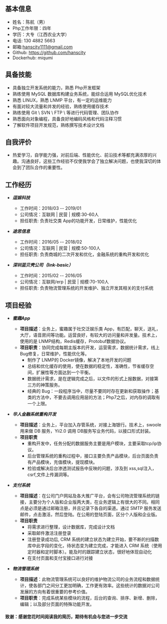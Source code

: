 ## 基本信息
* 姓名：陈航（男）
* Php工作年限：四年
* 学历：大专（江西农业大学）
* 电话: 130 4882 5663
* 邮箱:hanscity1111@gmail.com
* Github: https://github.com/hanscity
* Dockerhub: miqumi

## 具备技能
* 具备独立开发系统的能力，熟悉 Php开发框架
* 熟练使用 MySQL 数据库构建业务系统，能综合运用 MySQL优化技术
* 熟悉 LINUX，熟悉 LNMP 平台，有一定的运维能力
* 有面对较大流量和并发的经验，熟练使用缓存技术
* 熟练使用 Git \ SVN \ FTP \ 等进行代码管理、团队协作
* 熟悉面向对象编程，具备良好地编码风格和代码注释习惯
* 了解软件项目开发规范，熟练撰写技术设计文档

## 自我评价
* 热爱学习，自学能力强，对前后端、性能优化、前沿技术等都充满浓厚的兴趣。沟通良好，这些工作经验不仅使我学会了独立解决问题，也使我深切的体会到了团队合作的重要性。

## 工作经历

* ***逗娱科技***
   * 工作时间：2018/03 -- 2019/01
   * 公司情况：互联网 | 民营 | 规模:30-60人
   * 担任职责: 负责社交类 App的功能开发，日常维护，性能优化
   
* ***途思信息***
   * 工作时间：2016/05 -- 2018/02
   * 公司情况：互联网 | 民营 | 规模:50-100人
   * 担任职责: 负责商城的二次开发和优化，金融系统的重构开发和优化
   
* ***深圳蓝贝壳公司（link-basic）***
   * 工作时间：2015/02 -- 2016/05
   * 公司情况：互联网/erp | 民营 | 规模:70-100人
   * 担任职责: 负责物流管理系统的开发维护、独立开发其相关的支付系统
   
   
## 项目经验
* ***蜜趣App***
   * **项目描述**：业务上，蜜趣属于社交泛娱乐类 App，有匹配，聊天，送礼，大厅，语音房间等功能。运营良好，有较大的访问量和并发量。技术上，使用的是 LNMP结构，Redis缓存，Protobuf数据协议。
   * **项目职责**：协同完成每期主版本的开发，运营需求，数据统计需求，线上 Bug修复，日常维护，性能优化等。
      * 制作了 LNMP的 Docker镜像，解决了本地开发的问题
      * 总结和优化缓存的使用，使在数据的稳定性，准确性，节省缓存空间，扩展性等方面达到一个平衡。
      * 数据统计需求，是在逻辑完成之后，以文件的形式上报数据，对接第三方的神策服务。
      * 经典的 Bug：一段程序当中，尽量不要同时存在更新和获取操作；基类的方法中，不要去调用应用层的方法；Php7之后，对内存的调取有一个上限。
      
      
* ***华人金融系统重构开发***
   * **项目描述**：业务上，平台加入存管系统，对接上海银行。技术上，swoole 用来做 DB 服务，Yii2.0 调用 DB服务写业务代码，以接口形式封装。
   * **项目职责**
      * 重构开发中，任务分配的数据服务主要是用户模块，主要采取tcp/ip协议。
      * 后台管理系统的重构过程中，接口主要负责产品模块，后台页面负责有产品模块，充值模块，提现模块。
      * 检验或解决后台渗透测试报告中反映的问题，涉及到 xss,sql注入，csrf,文件上传漏洞等。
   
* ***支付系统***
   * **项目描述**：在公司门户网站及各大推广平台，会有公司物流管理系统的链接，主要分为个人版和企业版两大类，在业务逻辑上有很大的不同。相同点是必须是通过邮箱注册，并且记录下各自的渠道。通过 SMTP 服务发送邮件，点击激活，然后登陆。在公用的登陆页面，区分个人版和企业版。
   * **项目职责**
      * 将需求进行整理，设计数据库，完成设计文档
      * 采取邮件激活注册登录
      * 注册登录成功后, CRM 系统的建立状态为建立开始，要不断的扫描数库中此字段的变化，待状态变为建立完成，才能进入 CRM 系统（使用定时器和定时脚本）。能及时的跟踪建立状态，很好地体现自动化
      * 在支付页面和支付宝接口进行对接
      

* ***物流管理系统***
   * **项目描述**：此物流管理系统可以良好的维护物流公司的业务流程和数据统计，使各部门之间分工更加明确，工作更有效率。这些统计的数据对公司发展的方向有着很重要的参考价值。
   * **项目职责**：完成系统某些模块的流程，后台的查询、排序、新增、删除，编辑；以及部分页面的特殊功能开发。
      
      
#### 致谢：感谢您花时间阅读我的简历，期待有机会与您进一步交流